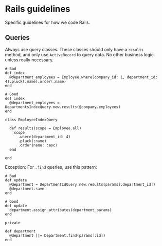 # Rails guidelines

Specific guidelines for how we code Rails.

## Queries

Always use query classes. These classes should only have a `results` method, and only use `ActiveRecord` to query data. No other business logic unless really necessary.

```
# Bad
def index
  @department_employees = Employee.where(company_id: 1, department_id: 4).pluck(:name).order(:name)
end

# Good
def index
  @department_employees = DepartmentsIndexQuery.new.results(@company.employees)
end

class EmployeeIndexQuery

  def results(scope = Employee.all)
    scope
      .where(department_id: 4)
      .pluck(:name)
      .order(name: :asc)
  end

end
```

Exception: For `.find` queries, use this pattern:

```
# Bad
def update
  @department = DepartmentIdQuery.new.results(params[:department_id])
  @department.save
end

# Good
def update
  department.assign_attributes(department_params)
end

private

def department
  @department ||= Department.find(params[:id])
end
```
